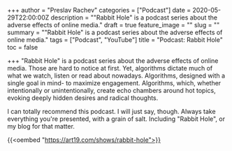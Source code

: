 +++
author = "Preslav Rachev"
categories = ["Podcast"]
date = 2020-05-29T22:00:00Z
description = "\"Rabbit Hole\" is a podcast series about the adverse effects of online media."
draft = true
feature_image = ""
slug = ""
summary = "\"Rabbit Hole\" is a podcast series about the adverse effects of online media."
tags = ["Podcast", "YouTube"]
title = "Podcast: Rabbit Hole"
toc = false

+++
"Rabbit Hole" is a podcast series about the adverse effects of online media. Those are hard to notice at first. Yet, algorithms dictate much of what we watch, listen or read about nowadays. Algorithms, designed with a single goal in mind- to maximize engagement. Algorithms, which, whether intentionally or unintentionally, create echo chambers around hot topics, evoking deeply hidden desires and radical thoughts.

I can totally recommend this podcast. I will just say, though. Always take everything you're presented, with a grain of salt. Including "Rabbit Hole", or my blog for that matter.

{{<oembed "https://art19.com/shows/rabbit-hole">}}